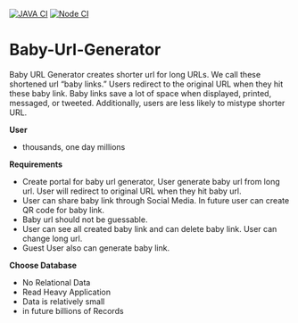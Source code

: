 [![JAVA CI](https://github.com/punitpatel214/baby-url-generator/actions/workflows/java-ci.yml/badge.svg)](https://github.com/punitpatel214/baby-url-generator/actions/workflows/java-ci.yml)  [![Node CI](https://github.com/punitpatel214/baby-url-generator/actions/workflows/node-ci.yml/badge.svg)](https://github.com/punitpatel214/baby-url-generator/actions/workflows/node-ci.yml)

# Baby-Url-Generator
Baby URL Generator creates shorter url for long URLs. We call these shortened url “baby links.” Users redirect to the original URL when they hit these baby link. Baby links save a lot of space when displayed, printed, messaged, or tweeted. Additionally, users are less likely to mistype shorter URL.

**User**
  - thousands, one day millions
 
**Requirements**
  - Create portal for baby url generator, User generate baby url from long url. User will redirect to original URL when they hit baby url.
  - User can share baby link through Social Media. In future user can create QR code for baby link. 
  - Baby url should not be guessable.
  - User can see all created baby link and can delete baby link. User can change long url.
  - Guest User also can generate baby link.

**Choose Database**
  - No Relational Data
  - Read Heavy Application
  - Data is relatively small 
  - in future billions of Records
